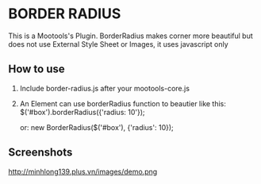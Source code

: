 BORDER RADIUS
===========

This is a Mootools's Plugin. BorderRadius makes corner more beautiful but does not use External Style Sheet or Images, it uses javascript only


How to use
----------

1. Include border-radius.js after your mootools-core.js
2. An Element can use borderRadius function to beautier like this:
    $('#box').borderRadius({'radius: 10'});
    
   or:
   new BorderRadius($('#box'), {'radius': 10});

Screenshots
-----------
http://minhlong139.plus.vn/images/demo.png


